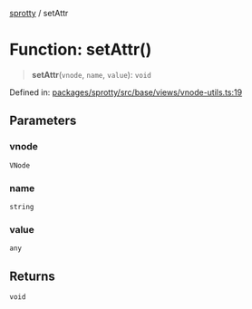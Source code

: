 
[sprotty](../globals) / setAttr

# Function: setAttr()

> **setAttr**(`vnode`, `name`, `value`): `void`

Defined in: [packages/sprotty/src/base/views/vnode-utils.ts:19](https://github.com/eclipse-sprotty/sprotty/blob/f9b2433481cc27a1ac0c92d525a92039ae7f6c76/packages/sprotty/src/base/views/vnode-utils.ts#L19)

## Parameters

### vnode

`VNode`

### name

`string`

### value

`any`

## Returns

`void`
